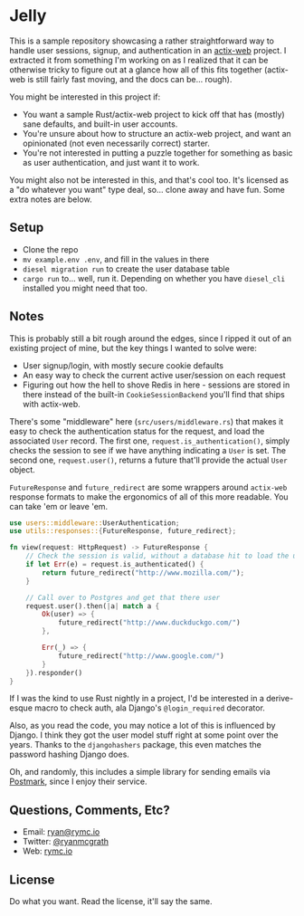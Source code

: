 # Jelly
This is a sample repository showcasing a rather straightforward way to handle user sessions, signup, and authentication in an [actix-web](https://actix.rs) project. I extracted it from something I'm working on as I realized that it can be otherwise tricky to figure out at a glance how all of this fits together (actix-web is still fairly fast moving, and the docs can be... rough).

You might be interested in this project if:

- You want a sample Rust/actix-web project to kick off that has (mostly) sane defaults, and built-in user accounts.
- You're unsure about how to structure an actix-web project, and want an opinionated (not even necessarily correct) starter.
- You're not interested in putting a puzzle together for something as basic as user authentication, and just want it to work.

You might also not be interested in this, and that's cool too. It's licensed as a "do whatever you want" type deal, so... clone away and have fun. Some extra notes are below.

## Setup
- Clone the repo
- `mv example.env .env`, and fill in the values in there
- `diesel migration run` to create the user database table
- `cargo run` to... well, run it. Depending on whether you have `diesel_cli` installed you might need that too.

## Notes
This is probably still a bit rough around the edges, since I ripped it out of an existing project of mine, but the key things I wanted to solve were:

- User signup/login, with mostly secure cookie defaults
- An easy way to check the current active user/session on each request
- Figuring out how the hell to shove Redis in here - sessions are stored in there instead of the built-in `CookieSessionBackend` you'll find that ships with actix-web.

There's some "middleware" here (`src/users/middleware.rs`) that makes it easy to check the authentication status for the request, and load the associated `User` record. The first one, `request.is_authentication()`, simply checks the session to see if we have anything indicating a `User` is set. The second one, `request.user()`, returns a future that'll provide the actual `User` object.

`FutureResponse` and `future_redirect` are some wrappers around `actix-web` response formats to make the ergonomics of all of this more readable. You can take 'em or leave 'em.

``` rust
use users::middleware::UserAuthentication;
use utils::responses::{FutureResponse, future_redirect};

fn view(request: HttpRequest) -> FutureResponse {
    // Check the session is valid, without a database hit to load the user
    if let Err(e) = request.is_authenticated() {
        return future_redirect("http://www.mozilla.com/");
    }

    // Call over to Postgres and get that there user
    request.user().then(|a| match a {
        Ok(user) => {
            future_redirect("http://www.duckduckgo.com/")
        },

        Err(_) => {
            future_redirect("http://www.google.com/")
        }
    }).responder()
}
```

If I was the kind to use Rust nightly in a project, I'd be interested in a derive-esque macro to check auth, ala Django's `@login_required` decorator.

Also, as you read the code, you may notice a lot of this is influenced by Django. I think they got the user model stuff right at some point over the years. Thanks to the `djangohashers` package, this even matches the password hashing Django does.

Oh, and randomly, this includes a simple library for sending emails via [Postmark](https://postmarkapp.com/), since I enjoy their service.

## Questions, Comments, Etc?
- Email: [ryan@rymc.io](mailto:ryan@rymc.io)
- Twitter: [@ryanmcgrath](https://twitter.com/ryanmcgrath/)
- Web: [rymc.io](https://rymc.io/)

## License
Do what you want. Read the license, it'll say the same.
